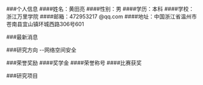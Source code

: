 ###个人信息
####姓名：黄田亮
####性别：男
####学历：本科
####学校：浙江万里学院
####邮箱：472953217 @qq.com
####地址：中国浙江省温州市苍南县宜山镇环城西路306号601

###最新消息

###研究方向
--网络空间安全

###荣誉奖励
####奖学金
####荣誉称号
####比赛获奖

###研究项目
